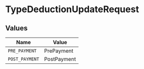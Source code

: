 # TypeDeductionUpdateRequest


## Values

| Name           | Value          |
| -------------- | -------------- |
| `PRE_PAYMENT`  | PrePayment     |
| `POST_PAYMENT` | PostPayment    |